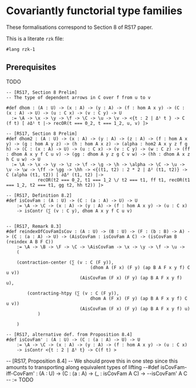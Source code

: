 # Covariantly functorial type families

These formalisations correspond to Section 8 of RS17 paper.

This is a literate `rzk` file:

```rzk
#lang rzk-1
```

## Prerequisites
TODO

```rzk
-- [RS17, Section 8 Prelim]
-- The type of dependent arrows in C over f from u to v

#def dhom : (A : U) -> (x : A) -> (y : A) -> (f : hom A x y) -> (C : (x : A) -> U) -> (u : C x) -> (v : C y) -> U
  := \A -> \x -> \y -> \f -> \C -> \u -> \v -> <{t : 2 | Δ¹ t } -> C (f t) [ ∂Δ¹ t |-> recOR(t === 0_2, t === 1_2, u, v) ]>

-- [RS17, Section 8 Prelim]
#def dhom2 : (A : U) -> (x : A) -> (y : A) -> (z : A) -> (f : hom A x y) -> (g : hom A y z) -> (h : hom A x z) -> (alpha : hom2 A x y z f g h) -> (C : (x : A) -> U) -> (u : C x) -> (v : C y) -> (w : C z) -> (ff : dhom A x y f C u v) -> (gg : dhom A y z g C v w) -> (hh : dhom A x z h C u w) -> U
  := \A -> \x -> \y -> \z -> \f -> \g -> \h -> \alpha -> \C -> \u -> \v -> \w -> \ff -> \gg -> \hh -> <{(t1, t2) : 2 * 2 | Δ² (t1, t2)} -> C (alpha (t1, t2)) [ ∂Δ² (t1, t2) |->
        	recOR(t2 === 0_2, t1 === 1_2 \/ t2 === t1, ff t1, recOR(t1 === 1_2, t2 === t1, gg t2, hh t2)) ]>
        
-- [RS17, Definition 8.2]
#def isCovFam : (A : U) -> (C : (a : A) -> U) -> U
	:= \A -> \C -> (x : A) -> (y : A) -> (f : hom A x y) -> (u : C x) 
	-> isContr (∑ (v : C y), dhom A x y f C u v)
	
        	
-- [RS17, Remark 8.3]
#def reindexOfCovFamIsCov : (A : U) -> (B : U) -> (F : (b : B) -> A) -> (C : (a : A) -> U) -> (AisCovFam : isCovFam A C) -> (isCovFam B (reindex A B F C))
	:= \A -> \B -> \F -> \C -> \AisCovFam -> \x -> \y -> \f -> \u ->
	(
	
	(contraction-center (∑ (v : C (F y)), 
								(dhom A (F x) (F y) (ap B A F x y f) C u v))
							(AisCovFam (F x) (F y) (ap B A F x y f) u),
								
		(contracting-htpy (∑ (v : C (F y)), 
								dhom A (F x) (F y) (ap B A F x y f) C u v))
							(AisCovFam (F x) (F y) (ap B A F x y f) u)
			)
			
	)

-- [RS17, alternative def. from Proposition 8.4]
#def isCovFam' : (A : U) -> (C : (a : A) -> U) -> U
	:= \A -> \C -> (x : A) -> (y : A) -> (f : hom A x y) -> (u : C x) 
	-> isContr <{t : 2 | Δ¹ t} -> C(f t) >
```

-- [RS17, Proposition 8.4]
-- We should prove this in one step since this amounts to transporting along equivalent types of lifting
--#def isCovFam-iff-CovFam' : (A : U) -> (C : (a : A) -> (_ : isCovFam A C) -> --isCovFam' A C
--	:= TODO
